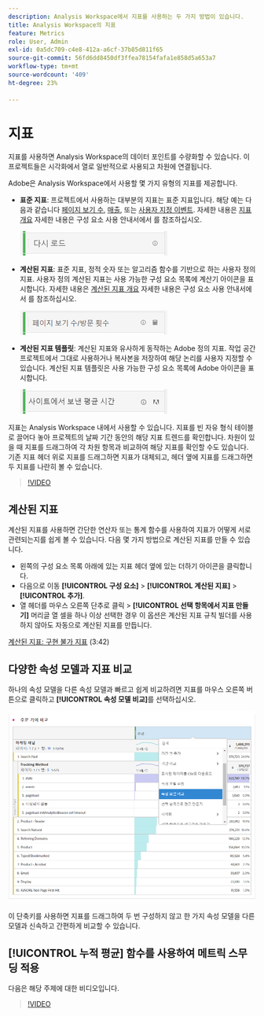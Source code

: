 ```yaml
---
description: Analysis Workspace에서 지표를 사용하는 두 가지 방법이 있습니다.
title: Analysis Workspace의 지표
feature: Metrics
role: User, Admin
exl-id: 0a5dc709-c4e8-412a-a6cf-37b85d811f65
source-git-commit: 56fd6dd8450df3ffea78154fafa1e858d5a653a7
workflow-type: tm+mt
source-wordcount: '409'
ht-degree: 23%

---
```


# 지표

지표를 사용하면 Analysis Workspace의 데이터 포인트를 수량화할 수 있습니다. 이 프로젝트들은 시각화에서 열로 일반적으로 사용되고 차원에 연결됩니다.

Adobe은 Analysis Workspace에서 사용할 몇 가지 유형의 지표를 제공합니다.

* **표준 지표**: 프로젝트에서 사용하는 대부분의 지표는 표준 지표입니다. 해당 예는 다음과 같습니다 [페이지 보기 수](/help/components/metrics/page-views.md), [매출](/help/components/metrics/revenue.md), 또는 [사용자 지정 이벤트](/help/components/metrics/custom-events.md). 자세한 내용은 [지표 개요](/help/components/metrics/overview.md) 자세한 내용은 구성 요소 사용 안내서에서 를 참조하십시오.

   ![표준 지표](assets/standard-metric.png)

* **계산된 지표**: 표준 지표, 정적 숫자 또는 알고리즘 함수를 기반으로 하는 사용자 정의 지표. 사용자 정의 계산된 지표는 사용 가능한 구성 요소 목록에 계산기 아이콘을 표시합니다. 자세한 내용은 [계산된 지표 개요](/help/components/c-calcmetrics/cm-overview.md) 자세한 내용은 구성 요소 사용 안내서에서 를 참조하십시오.

   ![계산된 지표](assets/calculated-metric.png)

* **계산된 지표 템플릿**: 계산된 지표와 유사하게 동작하는 Adobe 정의 지표. 작업 공간 프로젝트에서 그대로 사용하거나 복사본을 저장하여 해당 논리를 사용자 지정할 수 있습니다. 계산된 지표 템플릿은 사용 가능한 구성 요소 목록에 Adobe 아이콘을 표시합니다.

   ![계산된 지표 템플릿](assets/calculated-metric-template.png)

지표는 Analysis Workspace 내에서 사용할 수 있습니다. 지표를 빈 자유 형식 테이블로 끌어다 놓아 프로젝트의 날짜 기간 동안의 해당 지표 트렌드를 확인합니다. 차원이 있을 때 지표를 드래그하여 각 차원 항목과 비교하여 해당 지표를 확인할 수도 있습니다. 기존 지표 헤더 위로 지표를 드래그하면 지표가 대체되고, 헤더 옆에 지표를 드래그하면 두 지표를 나란히 볼 수 있습니다.

>[!VIDEO](https://video.tv.adobe.com/v/40817/?quality=12)

## 계산된 지표

계산된 지표를 사용하면 간단한 연산자 또는 통계 함수를 사용하여 지표가 어떻게 서로 관련되는지를 쉽게 볼 수 있습니다. 다음 몇 가지 방법으로 계산된 지표를 만들 수 있습니다.

* 왼쪽의 구성 요소 목록 아래에 있는 지표 헤더 옆에 있는 더하기 아이콘을 클릭합니다.
* 다음으로 이동 **[!UICONTROL 구성 요소]** > **[!UICONTROL 계산된 지표]** > **[!UICONTROL 추가]**.
* 열 헤더를 마우스 오른쪽 단추로 클릭 > **[!UICONTROL 선택 항목에서 지표 만들기]** 머리글 열 셀을 하나 이상 선택한 경우 이 옵션은 계산된 지표 규칙 빌더를 사용하지 않아도 자동으로 계산된 지표를 만듭니다.

[계산된 지표: 구현 불가 지표](https://experienceleague.adobe.com/docs/analytics-learn/tutorials/components/calculated-metrics/calculated-metrics-implementationless-metrics.html?lang=ko-KR)  (3:42)

## 다양한 속성 모델과 지표 비교

하나의 속성 모델을 다른 속성 모델과 빠르고 쉽게 비교하려면 지표를 마우스 오른쪽 버튼으로 클릭하고 **[!UICONTROL 속성 모델 비교]**&#x200B;를 선택하십시오.

![속성 비교](assets/compare-attribution.png)

이 단축키를 사용하면 지표를 드래그하여 두 번 구성하지 않고 한 가지 속성 모델을 다른 모델과 신속하고 간편하게 비교할 수 있습니다.

## [!UICONTROL 누적 평균] 함수를 사용하여 메트릭 스무딩 적용

다음은 해당 주제에 대한 비디오입니다.

>[!VIDEO](https://video.tv.adobe.com/v/27068/?quality=12)
